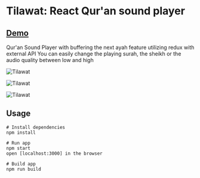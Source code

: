 # Tilawat: React Qur'an sound player

## [Demo](https://drive.google.com/file/d/1fSe42TPgFqBDN4TeNGDkqJogsksVuRBB "Tilawat")

Qur'an Sound Player with buffering the next ayah feature utilizing redux with external API
You can easily change the playing surah, the sheikh or the audio quality between low and high

![Tilawat](https://drive.google.com/file/d/1aFRNnABEj3-U_L5UsqNQHmt-cp5kLljz "Tilawat")

![Tilawat](https://drive.google.com/file/d/1d4Amj87YYrUQroXG2Oc0wQRT27c0gpcz "Tilawat Sheikhs")

![Tilawat](https://drive.google.com/file/d/1pkEtcagQ2xxPjuiDslmm0oXMcHxLqycf "Tilawat Surahs")

## Usage

```
# Install dependencies
npm install
```

```
# Run app
npm start
open [localhost:3000] in the browser
```

```
# Build app
npm run build
```

